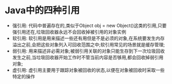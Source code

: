 # Java中的四种引用
  - 强引用: 代码中普遍存在的,类似于Object obj = new Object()这类的引用,只要强引用还在,垃圾回收器永远不会回收掉被引用的对象实例
  - 软引用: 软引用是用来描述一些还有用但是不是必须的对象,在系统要发生内存溢出之前,会把这些对象列入可回收范围之中;软引用常见的场景就是缓存管理;
  - 弱引用: 用来描述非必需对象;被弱引用关联的对象只能生存到下一次垃圾回收发生之前,当垃圾回收器开始工作时不管当前内容是否够用,都会回收掉弱引用对象;
  - 虚引用: 虚引用主要用于跟踪对象被回收的状态,以便在对象被回收时采取一些特定的操作